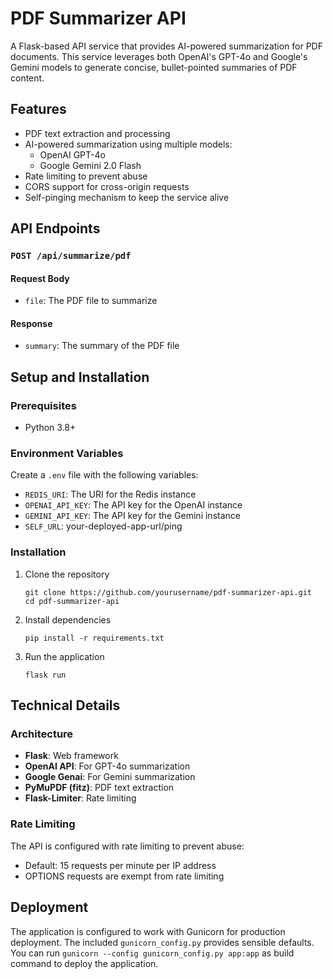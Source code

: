 # PDF Summarizer API

A Flask-based API service that provides AI-powered summarization for PDF documents. This service leverages both OpenAI's GPT-4o and Google's Gemini models to generate concise, bullet-pointed summaries of PDF content.

## Features

- PDF text extraction and processing
- AI-powered summarization using multiple models:
  - OpenAI GPT-4o
  - Google Gemini 2.0 Flash
- Rate limiting to prevent abuse
- CORS support for cross-origin requests
- Self-pinging mechanism to keep the service alive

## API Endpoints

### `POST /api/summarize/pdf`

#### Request Body

- `file`: The PDF file to summarize

#### Response

- `summary`: The summary of the PDF file

## Setup and Installation

### Prerequisites

- Python 3.8+

### Environment Variables

Create a `.env` file with the following variables:

- `REDIS_URI`: The URI for the Redis instance
- `OPENAI_API_KEY`: The API key for the OpenAI instance
- `GEMINI_API_KEY`: The API key for the Gemini instance
- `SELF_URL`: your-deployed-app-url/ping

### Installation

1. Clone the repository
   ```
   git clone https://github.com/yourusername/pdf-summarizer-api.git
   cd pdf-summarizer-api
   ```

2. Install dependencies
   ```
   pip install -r requirements.txt
   ```

3. Run the application
   ```
   flask run
   ```

## Technical Details

### Architecture

- **Flask**: Web framework
- **OpenAI API**: For GPT-4o summarization
- **Google Genai**: For Gemini summarization
- **PyMuPDF (fitz)**: PDF text extraction
- **Flask-Limiter**: Rate limiting

### Rate Limiting

The API is configured with rate limiting to prevent abuse:
- Default: 15 requests per minute per IP address
- OPTIONS requests are exempt from rate limiting

## Deployment

The application is configured to work with Gunicorn for production deployment. The included `gunicorn_config.py` provides sensible defaults. You can run `gunicorn --config gunicorn_config.py app:app` as build command to deploy the application.
